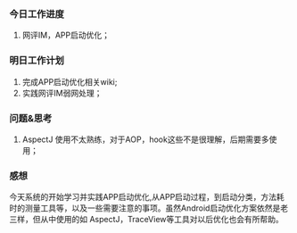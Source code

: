 ### 今日工作进度

1. 网评IM，APP启动优化； 

### 明日工作计划

1. 完成APP启动优化相关wiki;
2. 实践网评IM弱网处理；

### 问题&思考

1. AspectJ 使用不太熟练，对于AOP，hook这些不是很理解，后期需要多使用；

### 感想

今天系统的开始学习并实践APP启动优化,从APP启动过程，到启动分类，方法耗时的测量工具等，以及一些需要注意的事项。虽然Android启动优化方案依然是老三样，但从中使用的如 AspectJ，TraceView等工具对以后优化也会有所帮助。

